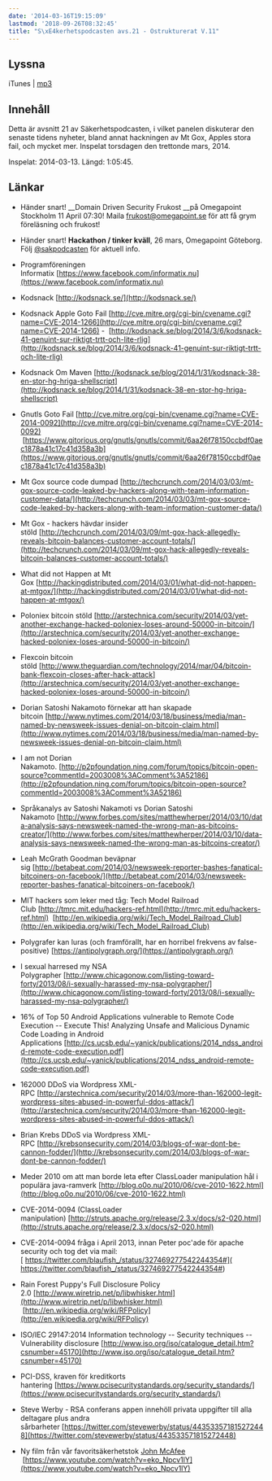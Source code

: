 ```yaml
---
date: '2014-03-16T19:15:09'
lastmod: '2018-09-26T08:32:45'
title: "S\xE4kerhetspodcasten avs.21 - Ostrukturerat V.11"
---
```

## Lyssna

iTunes \| [mp3](http://traffic.libsyn.com/sakerhetspodcasten/Ostrukturerat_v11_2014_mixdown.mp3)

## Innehåll

Detta är avsnitt 21 av Säkerhetspodcasten, i vilket panelen diskuterar den senaste
tidens nyheter, bland annat hackningen av Mt Gox, Apples stora fail, och mycket mer.
Inspelat torsdagen den trettonde mars, 2014.

Inspelat: 2014-03-13. Längd: 1:05:45.

## Länkar

* Händer snart! __Domain Driven Security Frukost __på Omegapoint Stockholm 11 April
07:30! Maila frukost@omegapoint.se för att få grym föreläsning och frukost!

* Händer snart! __Hackathon / tinker kväll__, 26 mars, Omegapoint Göteborg. Följ [@sakpodcasten](https://twitter.com/sakpodcasten)  för aktuell info.

* Programföreningen Informatix [https://www.facebook.com/informatix.nu](https://www.facebook.com/informatix.nu)

* Kodsnack [http://kodsnack.se/](http://kodsnack.se/)

* Kodsnack Apple Goto Fail [http://cve.mitre.org/cgi-bin/cvename.cgi?name=CVE-2014-1266](http://cve.mitre.org/cgi-bin/cvename.cgi?name=CVE-2014-1266)  -  [http://kodsnack.se/blog/2014/3/6/kodsnack-41-genuint-sur-riktigt-trtt-och-lite-rlig](http://kodsnack.se/blog/2014/3/6/kodsnack-41-genuint-sur-riktigt-trtt-och-lite-rlig)

* Kodsnack Om Maven [http://kodsnack.se/blog/2014/1/31/kodsnack-38-en-stor-hg-hriga-shellscript](http://kodsnack.se/blog/2014/1/31/kodsnack-38-en-stor-hg-hriga-shellscript)

* Gnutls Goto Fail [http://cve.mitre.org/cgi-bin/cvename.cgi?name=CVE-2014-0092](http://cve.mitre.org/cgi-bin/cvename.cgi?name=CVE-2014-0092)  [https://www.gitorious.org/gnutls/gnutls/commit/6aa26f78150ccbdf0aec1878a41c17c41d358a3b](https://www.gitorious.org/gnutls/gnutls/commit/6aa26f78150ccbdf0aec1878a41c17c41d358a3b)

* Mt Gox source code dumpad [http://techcrunch.com/2014/03/03/mt-gox-source-code-leaked-by-hackers-along-with-team-information-customer-data/](http://techcrunch.com/2014/03/03/mt-gox-source-code-leaked-by-hackers-along-with-team-information-customer-data/)

* Mt Gox - hackers hävdar insider stöld [http://techcrunch.com/2014/03/09/mt-gox-hack-allegedly-reveals-bitcoin-balances-customer-account-totals/](http://techcrunch.com/2014/03/09/mt-gox-hack-allegedly-reveals-bitcoin-balances-customer-account-totals/)

* What did not Happen at Mt Gox [http://hackingdistributed.com/2014/03/01/what-did-not-happen-at-mtgox/](http://hackingdistributed.com/2014/03/01/what-did-not-happen-at-mtgox/)

* Poloniex bitcoin stöld [http://arstechnica.com/security/2014/03/yet-another-exchange-hacked-poloniex-loses-around-50000-in-bitcoin/](http://arstechnica.com/security/2014/03/yet-another-exchange-hacked-poloniex-loses-around-50000-in-bitcoin/)

* Flexcoin bitcoin stöld [http://www.theguardian.com/technology/2014/mar/04/bitcoin-bank-flexcoin-closes-after-hack-attack](http://arstechnica.com/security/2014/03/yet-another-exchange-hacked-poloniex-loses-around-50000-in-bitcoin/)

* Dorian Satoshi Nakamoto förnekar att han skapade bitcoin [http://www.nytimes.com/2014/03/18/business/media/man-named-by-newsweek-issues-denial-on-bitcoin-claim.html](http://www.nytimes.com/2014/03/18/business/media/man-named-by-newsweek-issues-denial-on-bitcoin-claim.html)

* I am not Dorian Nakamoto. [http://p2pfoundation.ning.com/forum/topics/bitcoin-open-source?commentId=2003008%3AComment%3A52186](http://p2pfoundation.ning.com/forum/topics/bitcoin-open-source?commentId=2003008%3AComment%3A52186)

* Språkanalys av Satoshi Nakamoti vs Dorian Satoshi Nakamoto [http://www.forbes.com/sites/matthewherper/2014/03/10/data-analysis-says-newsweek-named-the-wrong-man-as-bitcoins-creator/](http://www.forbes.com/sites/matthewherper/2014/03/10/data-analysis-says-newsweek-named-the-wrong-man-as-bitcoins-creator/)

* Leah McGrath Goodman beväpnar sig [http://betabeat.com/2014/03/newsweek-reporter-bashes-fanatical-bitcoiners-on-facebook/](http://betabeat.com/2014/03/newsweek-reporter-bashes-fanatical-bitcoiners-on-facebook/)

* MIT hackers som leker med tåg: Tech Model Railroad Club [http://tmrc.mit.edu/hackers-ref.html](http://tmrc.mit.edu/hackers-ref.html)  [http://en.wikipedia.org/wiki/Tech_Model_Railroad_Club](http://en.wikipedia.org/wiki/Tech_Model_Railroad_Club)

* Polygrafer kan luras (och framförallt, har en horribel frekvens av false-positive) [https://antipolygraph.org/](https://antipolygraph.org/)

* I sexual harresed my NSA Polygrapher [http://www.chicagonow.com/listing-toward-forty/2013/08/i-sexually-harassed-my-nsa-polygrapher/](http://www.chicagonow.com/listing-toward-forty/2013/08/i-sexually-harassed-my-nsa-polygrapher/)

* 16% of Top 50 Android Applications vulnerable to Remote Code Execution -- Execute This! Analyzing Unsafe and Malicious Dynamic Code Loading in Android Applications [http://cs.ucsb.edu/~yanick/publications/2014_ndss_android-remote-code-execution.pdf](http://cs.ucsb.edu/~yanick/publications/2014_ndss_android-remote-code-execution.pdf)

* 162000 DDoS via Wordpress XML-RPC [http://arstechnica.com/security/2014/03/more-than-162000-legit-wordpress-sites-abused-in-powerful-ddos-attack/](http://arstechnica.com/security/2014/03/more-than-162000-legit-wordpress-sites-abused-in-powerful-ddos-attack/)

* Brian Krebs DDoS via Wordpress XML-RPC [http://krebsonsecurity.com/2014/03/blogs-of-war-dont-be-cannon-fodder/](http://krebsonsecurity.com/2014/03/blogs-of-war-dont-be-cannon-fodder/)

* Meder 2010 om att man borde leta efter ClassLoader manipulation hål i populära java-ramverk [http://blog.o0o.nu/2010/06/cve-2010-1622.html](http://blog.o0o.nu/2010/06/cve-2010-1622.html)

* CVE-2014-0094 (ClassLoader manipulation) [http://struts.apache.org/release/2.3.x/docs/s2-020.html](http://struts.apache.org/release/2.3.x/docs/s2-020.html)

* CVE-2014-0094 fråga i April 2013, innan Peter poc\'ade för apache security och tog det via mail:[ https://twitter.com/blaufish_/status/327469277542244354#]( https://twitter.com/blaufish_/status/327469277542244354#)

* Rain Forest Puppy\'s Full Disclosure Policy 2.0 [http://www.wiretrip.net/p/libwhisker.html](http://www.wiretrip.net/p/libwhisker.html)  [http://en.wikipedia.org/wiki/RFPolicy](http://en.wikipedia.org/wiki/RFPolicy)

* ISO/IEC 29147:2014 Information technology -- Security techniques -- Vulnerability disclosure [http://www.iso.org/iso/catalogue_detail.htm?csnumber=45170](http://www.iso.org/iso/catalogue_detail.htm?csnumber=45170)

* PCI-DSS, kraven för kreditkorts hantering [https://www.pcisecuritystandards.org/security_standards/](https://www.pcisecuritystandards.org/security_standards/)

* Steve Werby - RSA conferans appen innehöll privata uppgifter till alla deltagare plus andra sårbarheter [https://twitter.com/stevewerby/status/443533571815272448](https://twitter.com/stevewerby/status/443533571815272448)

* Ny film från vår favoritsäkerhetstok [John McAfee](https://www.youtube.com/user/officialjohnmcafee)  [https://www.youtube.com/watch?v=eko_Npcv1lY](https://www.youtube.com/watch?v=eko_Npcv1lY)




